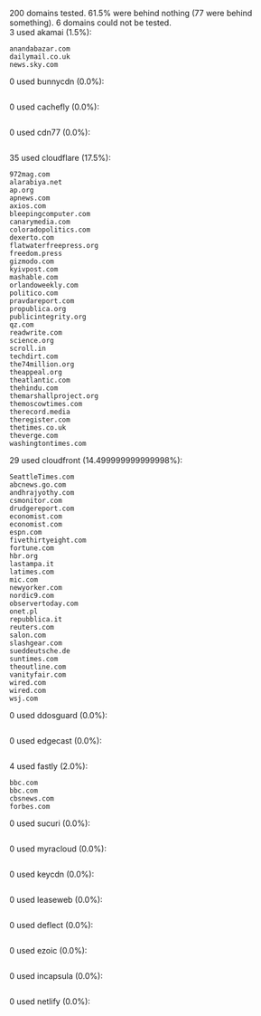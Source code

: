 200 domains tested. 61.5% were behind nothing (77 were behind something). 6 domains could not be tested.<br>
3 used akamai (1.5%):
```
anandabazar.com
dailymail.co.uk
news.sky.com
```

0 used bunnycdn (0.0%):
```

```

0 used cachefly (0.0%):
```

```

0 used cdn77 (0.0%):
```

```

35 used cloudflare (17.5%):
```
972mag.com
alarabiya.net
ap.org
apnews.com
axios.com
bleepingcomputer.com
canarymedia.com
coloradopolitics.com
dexerto.com
flatwaterfreepress.org
freedom.press
gizmodo.com
kyivpost.com
mashable.com
orlandoweekly.com
politico.com
pravdareport.com
propublica.org
publicintegrity.org
qz.com
readwrite.com
science.org
scroll.in
techdirt.com
the74million.org
theappeal.org
theatlantic.com
thehindu.com
themarshallproject.org
themoscowtimes.com
therecord.media
theregister.com
thetimes.co.uk
theverge.com
washingtontimes.com
```

29 used cloudfront (14.499999999999998%):
```
SeattleTimes.com
abcnews.go.com
andhrajyothy.com
csmonitor.com
drudgereport.com
economist.com
economist.com
espn.com
fivethirtyeight.com
fortune.com
hbr.org
lastampa.it
latimes.com
mic.com
newyorker.com
nordic9.com
observertoday.com
onet.pl
repubblica.it
reuters.com
salon.com
slashgear.com
sueddeutsche.de
suntimes.com
theoutline.com
vanityfair.com
wired.com
wired.com
wsj.com
```

0 used ddosguard (0.0%):
```

```

0 used edgecast (0.0%):
```

```

4 used fastly (2.0%):
```
bbc.com
bbc.com
cbsnews.com
forbes.com
```

0 used sucuri (0.0%):
```

```

0 used myracloud (0.0%):
```

```

0 used keycdn (0.0%):
```

```

0 used leaseweb (0.0%):
```

```

0 used deflect (0.0%):
```

```

0 used ezoic (0.0%):
```

```

0 used incapsula (0.0%):
```

```

0 used netlify (0.0%):
```

```
